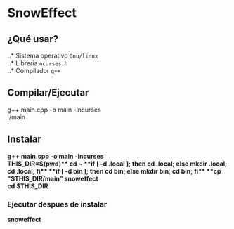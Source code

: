 # SnowEffect

## ¿Qué usar?
..* Sistema operativo `Gnu/linux`  
..* Libreria `ncurses.h`  
..* Compilador `g++`  

## Compilar/Ejecutar
g++ main.cpp -o main -lncurses  
./main  

## Instalar
**g++ main.cpp -o main -lncurses**  
**THIS_DIR=$(pwd)**  
cd ~  
**if [ -d .local ]; then cd .local; else mkdir .local; cd .local; fi**  
**if [ -d bin ]; then cd bin; else mkdir bin; cd bin; fi**  
**cp "$THIS_DIR/main" snoweffect**  
**cd $THIS_DIR**

### Ejecutar despues de instalar
**snoweffect**  
